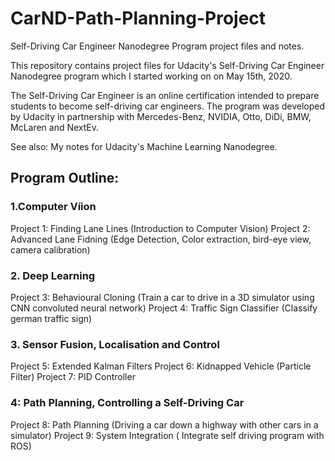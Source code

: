 # CarND-Path-Planning-Project

Self-Driving Car Engineer Nanodegree Program project files and notes.

This repository contains project files for Udacity's Self-Driving Car Engineer Nanodegree program which I started working on on May 15th, 2020.

The Self-Driving Car Engineer is an online certification intended to prepare students to become self-driving car engineers. The program was developed by Udacity in partnership with Mercedes-Benz, NVIDIA, Otto, DiDi, BMW, McLaren and NextEv.

See also: My notes for Udacity's Machine Learning Nanodegree.

## Program Outline:

### 1.Computer Víion
Project 1: Finding Lane Lines (Introduction to Computer Vision)
Project 2: Advanced Lane Fidning (Edge Detection, Color extraction, bird-eye view, camera calibration)

### 2. Deep Learning
Project 3: Behavioural Cloning (Train a car to drive in a 3D simulator using CNN convoluted neural network)
Project 4: Traffic Sign Classifier (Classify german traffic sign)

### 3. Sensor Fusion, Localisation and Control
Project 5: Extended Kalman Filters
Project 6: Kidnapped Vehicle (Particle Filter)
Project 7: PID Controller

### 4: Path Planning, Controlling a Self-Driving Car
Project 8: Path Planning (Driving a car down a highway with other cars in a simulator)
Project 9: System Integration ( Integrate self driving program with ROS)
